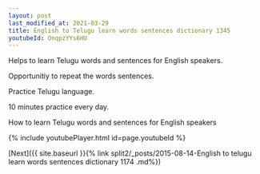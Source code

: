 ```yaml
---
layout: post
last_modified_at: 2021-03-29
title: English to Telugu learn words sentences dictionary 1345 
youtubeId: OnqpzYYs6HU
---
```

 
 
Helps to learn Telugu words and sentences for English speakers.

Opportunitiy to repeat the words sentences. 

Practice Telugu language. 
 
10 minutes practice every day. 
 
How to learn Telugu words and sentences for English speakers 
 
{% include youtubePlayer.html id=page.youtubeId %}
 
 
[Next]({{ site.baseurl }}{% link  split2/_posts/2015-08-14-English to telugu learn words sentences dictionary 1174 .md%})
 
